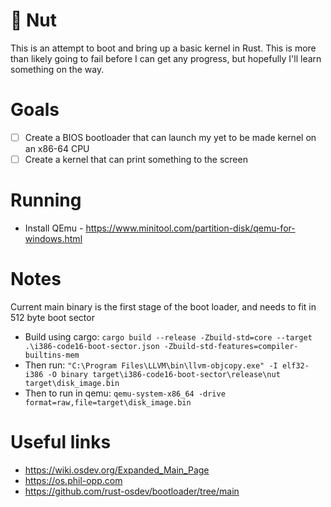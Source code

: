 # 🥜 Nut
This is an attempt to boot and bring up a basic kernel in Rust. This is more than likely going to fail before I can get any progress, but hopefully I'll learn something on the way.

# Goals
- [ ] Create a BIOS bootloader that can launch my yet to be made kernel on an x86-64 CPU
- [ ] Create a kernel that can print something to the screen

# Running
* Install QEmu - https://www.minitool.com/partition-disk/qemu-for-windows.html

# Notes
Current main binary is the first stage of the boot loader, and needs to fit in 512 byte boot sector
* Build using cargo: `cargo build --release -Zbuild-std=core --target .\i386-code16-boot-sector.json -Zbuild-std-features=compiler-builtins-mem`
* Then run: `"C:\Program Files\LLVM\bin\llvm-objcopy.exe" -I elf32-i386 -O binary target\i386-code16-boot-sector\release\nut target\disk_image.bin`
* Then to run in qemu: `qemu-system-x86_64 -drive format=raw,file=target\disk_image.bin`

# Useful links
* https://wiki.osdev.org/Expanded_Main_Page
* https://os.phil-opp.com
* https://github.com/rust-osdev/bootloader/tree/main

